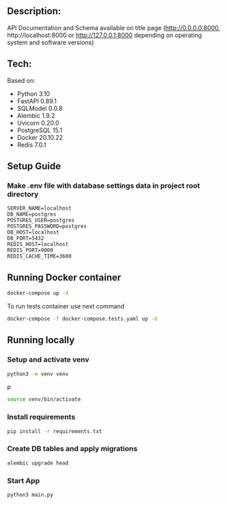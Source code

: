 ## Description:

API Documentation and Schema available on title page (http://0.0.0.0:8000, 
http://localhost:8000 or http://127.0.0.1:8000 depending on operating system 
and software versions)

## Tech:

Based on:
- Python 3.10
- FastAPI 0.89.1
- SQLModel 0.0.8
- Alembic 1.9.2
- Uvicorn 0.20.0
- PostgreSQL 15.1
- Docker 20.10.22
- Redis 7.0.1

## Setup Guide

### Make .env file with database settings data in project root directory

```
SERVER_NAME=localhost
DB_NAME=postgres
POSTGRES_USER=postgres
POSTGRES_PASSWORD=postgres
DB_HOST=localhost
DB_PORT=5432
REDIS_HOST=localhost
REDIS_PORT=9000
REDIS_CACHE_TIME=3600
```

## Running Docker container

```sh
docker-compose up -d
```
To run tests container use next command
```sh
docker-compose -f docker-compose.tests.yaml up -d
```

## Running locally

### Setup and activate venv

```sh
python3 -m venv venv
```
p
```sh
source venv/bin/activate
```

### Install requirements

```sh
pip install -r requirements.txt
```

### Create DB tables and apply migrations

```sh
alembic upgrade head
```

### Start App

```sh
python3 main.py
```
